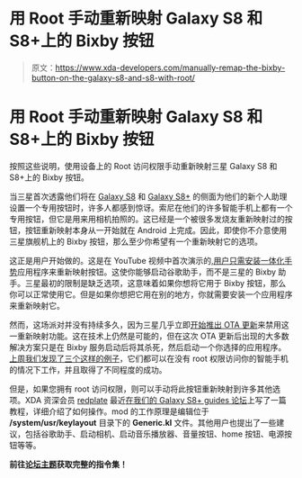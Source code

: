 # 用 Root 手动重新映射 Galaxy S8 和 S8+上的 Bixby 按钮

> 原文：<https://www.xda-developers.com/manually-remap-the-bixby-button-on-the-galaxy-s8-and-s8-with-root/>

# 用 Root 手动重新映射 Galaxy S8 和 S8+上的 Bixby 按钮

按照这些说明，使用设备上的 Root 访问权限手动重新映射三星 Galaxy S8 和 S8+上的 Bixby 按钮。

当三星首次透露他们将在 [Galaxy S8](https://forum.xda-developers.com/galaxy-s8) 和 [Galaxy S8+](https://forum.xda-developers.com/galaxy-s8+) 的侧面为他们的新个人助理设置一个专用按钮时，许多人都感到惊讶。索尼在他们的许多智能手机上都有一个专用按钮，但它是用来用相机拍照的。这已经是一个被很多发烧友重新映射过的按钮，按钮重新映射本身从一开始就在 Android 上完成。因此，即使你不介意使用三星旗舰机上的 Bixby 按钮，那么至少你希望有一个重新映射它的选项。

这正是用户开始做的。这是在 YouTube 视频中首次演示的[,用户只需安装](https://www.xda-developers.com/how-to-remap-the-bixby-button-on-the-galaxy-s8-s8-to-launch-google-assistant/)[一体化手势](https://play.google.com/store/apps/details?id=com.phoenixstudios.aiogestures&hl=en)应用程序来重新映射按钮。这使你能够启动谷歌助手，而不是三星的 Bixby 助手。三星最初的限制是缺乏选项，这意味着如果你想将它用于 Bixby 按钮，那么你可以正常使用它。但是如果你想把它用在别的地方，你就需要安装一个应用程序来重新映射它。

然而，这场派对并没有持续多久，因为三星几乎立即[开始推出 OTA 更新](https://www.xda-developers.com/samsung-has-removed-the-ability-to-remap-the-bixby-button-on-the-galaxy-s8s8/)来禁用这一重新映射功能。这在技术上仍然是可能的，但在这次 OTA 更新后出现的大多数解决方案只是在 Bixby 服务启动后将其杀死，然后启动一个你选择的应用程序。[上周我们发现了三个这样的例子](https://www.xda-developers.com/3-applications-bypass-bixby-restriction/)，它们都可以在没有 root 权限访问你的智能手机的情况下工作，并且取得了不同程度的成功。

但是，如果您拥有 root 访问权限，则可以手动将此按钮重新映射到许多其他选项。XDA 资深会员 [redplate](https://forum.xda-developers.com/member.php?u=1553263) 最近[在我们的 Galaxy S8+ guides 论坛](https://forum.xda-developers.com/galaxy-s8+/how-to/root-remap-bixby-button-o-app-t3601061)上写了一篇教程，详细介绍了如何操作。mod 的工作原理是编辑位于 **/system/usr/keylayout** 目录下的 **Generic.kl** 文件。其他用户也提出了一些建议，包括谷歌助手、启动相机、启动音乐播放器、音量按钮、home 按钮、电源按钮等等。

**前往[论坛主题](https://forum.xda-developers.com/galaxy-s8+/how-to/root-remap-bixby-button-o-app-t3601061)获取完整的指令集！**